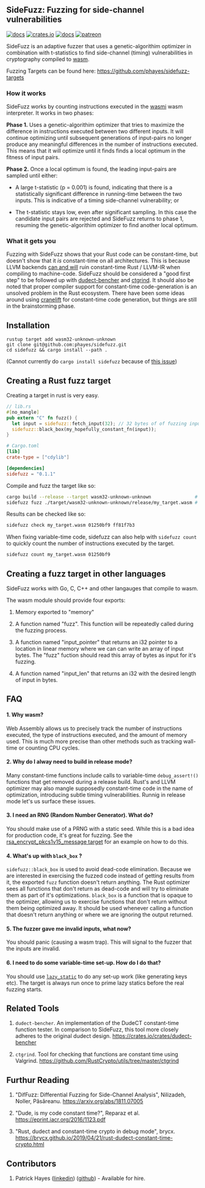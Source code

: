 ## SideFuzz: Fuzzing for side-channel vulnerabilities

[![docs](https://docs.rs/sidefuzz/badge.svg)](https://docs.rs/sidefuzz)
[![crates.io](https://meritbadge.herokuapp.com/sidefuzz)](https://crates.io/crates/sidefuzz)
[![docs](https://docs.rs/sidefuzz/badge.svg)](https://docs.rs/sidefuzz)
[![patreon](https://img.shields.io/badge/patreon-donate-green.svg)](https://patreon.com/phayes)

SideFuzz is an adaptive fuzzer that uses a genetic-algorithim optimizer in combination with t-statistics to find side-channel (timing) vulnerabilities in cryptography compiled to [wasm](https://webassembly.org).

Fuzzing Targets can be found here: https://github.com/phayes/sidefuzz-targets

### How it works

SideFuzz works by counting instructions executed in the [wasmi](https://github.com/paritytech/wasmi) wasm interpreter. It works in two phases:

**Phase 1.** Uses a genetic-algorithim optimizer that tries to maximize the difference in instructions executed between two different inputs. It will continue optimizing until subsequent generations of input-pairs no longer produce any meaningful differences in the number of instructions executed. This means that it will optimize until it finds finds a local optimum in the fitness of input pairs.

**Phase 2.** Once a local optimum is found, the leading input-pairs are sampled until either:

- A large t-statistic (p = 0.001) is found, indicating that there is a statistically significant difference in running-time between the two inputs. This is indicative of a timing side-channel vulnerability; or

- The t-statistic stays low, even after significant sampling. In this case the candidate input pairs are rejected and SideFuzz returns to phase 1, resuming the genetic-algorithim optimizer to find another local optimum.

### What it gets you

Fuzzing with SideFuzz shows that your Rust code can be constant-time, but doesn't show that it *is* constant-time on all architectures. This is because LLVM backends [can and will](http://www.reparaz.net/oscar/misc/cmov.html) ruin constant-time Rust / LLVM-IR when compiling to machine-code. SideFuzz should be considered a "good first step" to be followed up with [dudect-bencher](https://crates.io/crates/dudect-bencher) and [ctgrind](https://github.com/RustCrypto/utils/tree/master/ctgrind). It should also be noted that proper compiler support for constant-time code-generation is an unsolved problem in the Rust ecosystem. There have been some ideas around using [cranelift](https://github.com/CraneStation/cranelift) for constant-time code generation, but things are still in the brainstorming phase. 

## Installation

```
rustup target add wasm32-unknown-unknown
git clone git@github.com:phayes/sidefuzz.git
cd sidefuzz && cargo install --path .
```

(Cannot currently do `cargo install sidefuzz` because of [this issue](https://github.com/phayes/sidefuzz/issues/12))

## Creating a Rust fuzz target

Creating a target in rust is very easy.

```rust
// lib.rs
#[no_mangle]
pub extern "C" fn fuzz() {
  let input = sidefuzz::fetch_input(32); // 32 bytes of of fuzzing input as a &[u8]
  sidefuzz::black_box(my_hopefully_constant_fn(input));
}
```

```toml
# Cargo.toml
[lib]
crate-type = ["cdylib"]

[dependencies]
sidefuzz = "0.1.1"
```

Compile and fuzz the target like so:

```bash
cargo build --release --target wasm32-unknown-unknown                # Always build in release mode
sidefuzz fuzz ./target/wasm32-unknown-unknown/release/my_target.wasm # Fuzzing!
```

Results can be checked like so:

```bash
sidefuzz check my_target.wasm 01250bf9 ff81f7b3
```

When fixing variable-time code, sidefuzz can also help with `sidefuzz count` to quickly count the number of instructions executed by the target.

```bash
sidefuzz count my_target.wasm 01250bf9
```

## Creating a fuzz target in other languages

SideFuzz works with Go, C, C++ and other langauges that compile to wasm.

The wasm module should provide four exports:

1. Memory exported to "memory"

2. A function named "fuzz". This function will be repeatedly called during the fuzzing process.

3. A function named "input_pointer" that returns an i32 pointer to a location in linear memory where we can can write an array of input bytes. The "fuzz" fuction should read this array of bytes as input for it's fuzzing.

4. A function named "input_len" that returns an i32 with the desired length of input in bytes.

## FAQ

#### 1. Why wasm?

Web Assembly allows us to precisely track the number of instructions executed, the type of instructions executed, and the amount of memory used. This is much more precise than other methods such as tracking wall-time or counting CPU cycles.

#### 2. Why do I alway need to build in release mode?

Many constant-time functions include calls to variable-time `debug_assert!()` functions that get removed during a release build. Rust's and LLVM optimizer may also mangle supposedly constant-time code in the name of optimization, introducing subtle timing vulnerabilities. Runnig in release mode let's us surface these issues.

#### 3. I need an RNG (Random Number Generator). What do?

You should make use of a PRNG with a static seed. While this is a bad idea for production code, it's great for fuzzing. See the [rsa_encrypt_pkcs1v15_message target](https://github.com/phayes/sidefuzz-targets/blob/master/rsa_encrypt_pkcs1v15_message/src/lib.rs) for an example on how to do this.

#### 4. What's up with `black_box` ?

`sidefuzz::black_box` is used to avoid dead-code elimination. Because we are interested in exercising the fuzzed code instead of getting results from it, the exported `fuzz` function doesn't return anything. The Rust optimizer sees all functions that don't return as dead-code and will try to eliminate them as part of it's optimizations. `black_box` is a function that is opaque to the optimizer, allowing us to exercise functions that don't return without them being optimized away. It should be used whenever calling a function that doesn't return anything or where we are ignoring the output returned.

#### 5. The fuzzer gave me invalid inputs, what now?

You should panic (causing a wasm trap). This will signal to the fuzzer that the inputs are invalid.

#### 6. I need to do some variable-time set-up. How do I do that?

You should use [`lazy_static`](https://crates.io/crates/lazy_static) to do any set-up work (like generating keys etc). The target is always run once to prime lazy statics before the real fuzzing starts.

## Related Tools

1. `dudect-bencher`. An implementation of the DudeCT constant-time function tester. In comparison to SideFuzz, this tool more closely adheres to the original dudect design. https://crates.io/crates/dudect-bencher

2. `ctgrind`. Tool for checking that functions are constant time using Valgrind. https://github.com/RustCrypto/utils/tree/master/ctgrind

## Furthur Reading

1. "DifFuzz: Differential Fuzzing for Side-Channel Analysis", Nilizadeh, Noller, Păsăreanu.
   https://arxiv.org/abs/1811.07005

2. "Dude, is my code constant time?", Reparaz et al. https://eprint.iacr.org/2016/1123.pdf

3. "Rust, dudect and constant-time crypto in debug mode", brycx.
   https://brycx.github.io/2019/04/21/rust-dudect-constant-time-crypto.html
   
 ## Contributors
 
 1. Patrick Hayes ([linkedin](https://www.linkedin.com/in/patrickdhayes/)) ([github](https://github.com/phayes)) - Available for hire.
